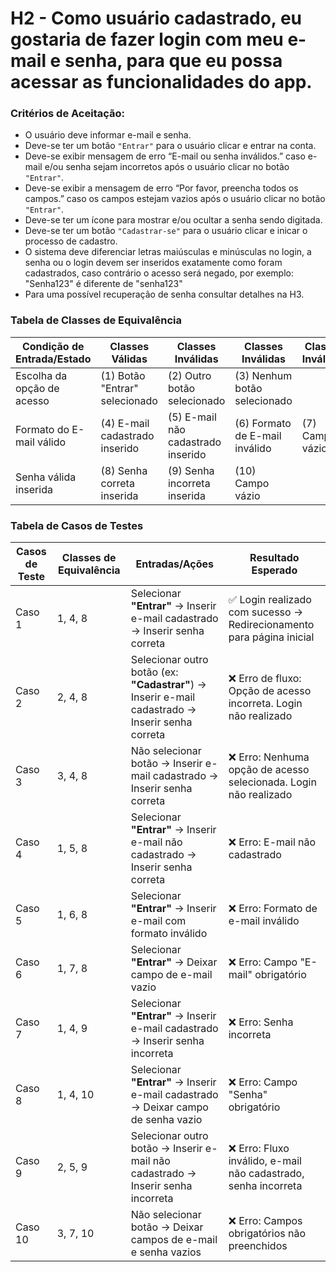 
# H2 - Como usuário cadastrado, eu gostaria de fazer login com meu e-mail e senha, para que eu possa acessar as funcionalidades do app.

### **Critérios de Aceitação:** 

- O usuário deve informar e-mail e senha.
- Deve-se ter um botão `"Entrar"` para o usuário clicar e entrar na conta.
- Deve-se exibir mensagem de erro “E-mail ou senha inválidos.” caso e-mail e/ou senha sejam incorretos após o usuário clicar no botão `"Entrar"`.
- Deve-se exibir a mensagem de erro “Por favor, preencha todos os campos.” caso os campos estejam vazios após o usuário clicar no botão `"Entrar"`.
- Deve-se ter um ícone para mostrar e/ou ocultar a senha sendo digitada.
- Deve-se ter um botão `"Cadastrar-se"` para o usuário clicar e inicar o processo de cadastro.
- O sistema deve diferenciar letras maiúsculas e minúsculas no login, a senha ou o login devem ser inseridos exatamente como foram cadastrados, caso contrário o acesso será negado, por exemplo: "Senha123" é diferente de "senha123"
- Para uma possível recuperação de senha consultar detalhes na H3.

### Tabela de Classes de Equivalência

| Condição de Entrada/Estado | Classes Válidas | Classes Inválidas | Classes Inválidas | Classes Inválidas |
| --- | --- | --- | --- | --- |
| Escolha da opção de acesso | (1) Botão "Entrar" selecionado | (2) Outro botão selecionado | (3) Nenhum botão selecionado | |
| Formato do E-mail válido | (4) E-mail cadastrado inserido | (5) E-mail não cadastrado inserido | (6) Formato de E-mail inválido | (7) Campo vázio |
| Senha válida inserida | (8) Senha correta inserida | (9) Senha incorreta inserida | (10) Campo vázio | |


### Tabela de Casos de Testes

| Casos de Teste | Classes de Equivalência | Entradas/Ações | Resultado Esperado |
|----------------|-------------------------|----------------|---------------------|
| Caso 1 | 1, 4, 8 | Selecionar **"Entrar"** → Inserir e-mail cadastrado → Inserir senha correta | ✅ Login realizado com sucesso → Redirecionamento para página inicial |
| Caso 2 | 2, 4, 8 | Selecionar outro botão (ex: **"Cadastrar"**) → Inserir e-mail cadastrado → Inserir senha correta | ❌ Erro de fluxo: Opção de acesso incorreta. Login não realizado |
| Caso 3 | 3, 4, 8 | Não selecionar botão → Inserir e-mail cadastrado → Inserir senha correta | ❌ Erro: Nenhuma opção de acesso selecionada. Login não realizado |
| Caso 4 | 1, 5, 8 | Selecionar **"Entrar"** → Inserir e-mail não cadastrado → Inserir senha correta | ❌ Erro: E-mail não cadastrado |
| Caso 5 | 1, 6, 8 | Selecionar **"Entrar"** → Inserir e-mail com formato inválido | ❌ Erro: Formato de e-mail inválido |
| Caso 6 | 1, 7, 8 | Selecionar **"Entrar"** → Deixar campo de e-mail vazio | ❌ Erro: Campo "E-mail" obrigatório |
| Caso 7 | 1, 4, 9 | Selecionar **"Entrar"** → Inserir e-mail cadastrado → Inserir senha incorreta | ❌ Erro: Senha incorreta |
| Caso 8 | 1, 4, 10 | Selecionar **"Entrar"** → Inserir e-mail cadastrado → Deixar campo de senha vazio | ❌ Erro: Campo "Senha" obrigatório |
| Caso 9 | 2, 5, 9 | Selecionar outro botão → Inserir e-mail não cadastrado → Inserir senha incorreta | ❌ Erro: Fluxo inválido, e-mail não cadastrado, senha incorreta |
| Caso 10 | 3, 7, 10 | Não selecionar botão → Deixar campos de e-mail e senha vazios | ❌ Erro: Campos obrigatórios não preenchidos |
